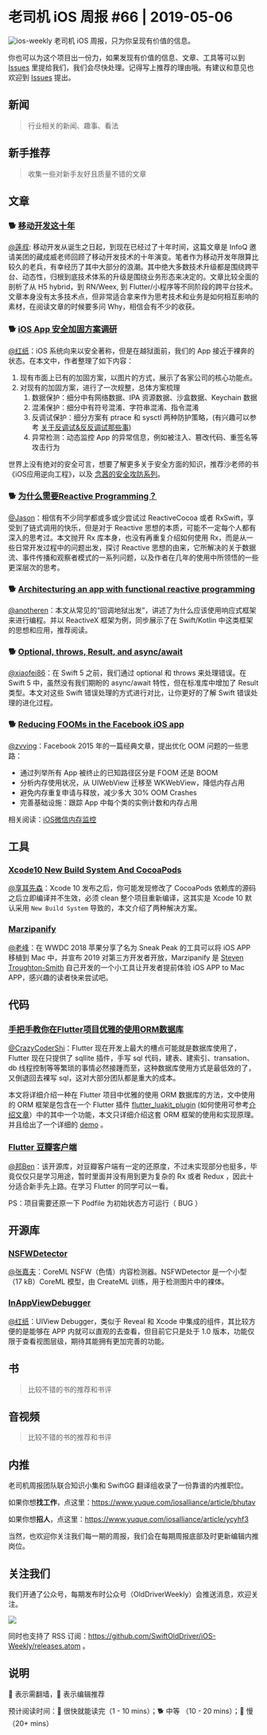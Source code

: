 # 老司机 iOS 周报 #66 | 2019-05-06

![ios-weekly](https://github.com/SwiftOldDriver/iOS-Weekly/blob/master/assets/ios-weekly.png?raw=true)
老司机 iOS 周报，只为你呈现有价值的信息。

你也可以为这个项目出一份力，如果发现有价值的信息、文章、工具等可以到 [Issues](https://github.com/SwiftOldDriver/iOS-Weekly/issues) 里提给我们，我们会尽快处理。记得写上推荐的理由哦。有建议和意见也欢迎到 [Issues](https://github.com/SwiftOldDriver/iOS-Weekly/issues) 提出。

## 新闻

> 行业相关的新闻、趣事、看法

## 新手推荐

> 收集一些对新手友好且质量不错的文章

## 文章

### 🐕 [移动开发这十年](https://mp.weixin.qq.com/s/vcbHMtaJEkZhSgiRBST1YA)
[@莲叔](https://weibo.com/aaaron7/): 移动开发从诞生之日起，到现在已经过了十年时间，这篇文章是 InfoQ 邀请美团的藏成威老师回顾了移动开发技术的十年演变。笔者作为移动开发年限算比较久的老兵，有幸经历了其中大部分的浪潮。其中绝大多数技术升级都是围绕跨平台、动态性，归根到底技术体系的升级是围绕业务形态来决定的。文章比较全面的剖析了从 H5 hybrid，到 RN/Weex, 到 Flutter/小程序等不同阶段的跨平台技术。文章本身没有太多技术点，但非常适合拿来作为思考技术和业务是如何相互影响的素材，在阅读文章的时候要多问 Why，相信会有不少的收获。


### 🐕 [iOS App 安全加固方案调研](https://mp.weixin.qq.com/s?__biz=MzI2NzI4MTEwNA==&mid=2247485642&idx=1&sn=dce8e7581d94c8d8d2b79366f6223161&chksm=ea807f75ddf7f663daf6776b0f5a98aeea2e735e08c3a5268fd00f45b5a893d0e8dbac03b0f8&mpshare=1&scene=23&srcid=%23rd)

[@红纸](https://github.com/nianran)：iOS 系统向来以安全著称，但是在越狱面前，我们的 App 接近于裸奔的状态。在本文中，作者整理了如下内容：

1. 现有市面上已有的加固方案，以图片的方式，展示了各家公司的核心功能点。
2. 对现有的加固方案，进行了一次规整，总体方案梳理
	1. 数据保护：细分中有网络数据、IPA 资源数据、沙盒数据、Keychain 数据
	2. 混淆保护：细分中有符号混淆、字符串混淆、指令混淆
	3. 反调试保护：细分方案有 ptrace 和 sysctl 两种防护策略，(有兴趣可以参考 [关于反调试&反反调试那些事](http://bbs.iosre.com/t/topic/8179))
	4. 异常检测：动态监控 App 的异常信息，例如被注入、篡改代码、重签名等攻击行为

世界上没有绝对的安全可言，想要了解更多关于安全方面的知识，推荐沙老师的书《iOS应用逆向工程》，以及 [念茜的安全攻防系列](https://blog.csdn.net/yiyaaixuexi)。

### 🐕 [为什么需要Reactive Programming？](https://medium.com/@jasonyuh/%E5%85%B3%E4%BA%8Ereactive-programming-24a2cf28fffa)

[@Jason](https://github.com/yxztj)：相信有不少同学都或多或少尝试过 ReactiveCocoa 或者 RxSwift，享受到了链式调用的快乐，但是对于 Reactive 思想的本质，可能不一定每个人都有深入的思考过。本文抛开 Rx 库本身，也没有再重复介绍如何使用 Rx，而是从一些日常开发过程中的问题出发，探讨 Reactive 思想的由来，它所解决的关于数据流、事件传播和观察者模式的一系列问题，以及作者在几年的使用中所领悟的一些更深层次的思考。

### 🐕 [Architecturing an app with functional reactive programming](https://www.welcometothejungle.co/fr/articles/functional-reactive-programming-architecture)

[@anotheren](https://github.com/anotheren)：本文从常见的“回调地狱出发”，讲述了为什么应该使用响应式框架来进行编程。并以 ReactiveX 框架为例，同步展示了在 Swift/Kotlin 中这类框架的思想和应用，推荐阅读。

### 🐕 [Optional, throws, Result, and async/await](https://nshipster.com/optional-throws-result-async-await/)

[@xiaofei86](https://weibo.com/xuyafei86)：在 Swift 5 之前，我们通过 optional 和 throws 来处理错误。在 Swift 5 中，虽然没有我们期盼的 async/await 特性，但在标准库中增加了 Result 类型。本文对这些 Swift 错误处理的方式进行对比，让你更好的了解 Swift 错误处理的进化过程。

### 🐕 [Reducing FOOMs in the Facebook iOS app](https://code.fb.com/ios/reducing-fooms-in-the-facebook-ios-app/)
[@zvving](https://twitter.com/zvving)：Facebook 2015 年的一篇经典文章，提出优化 OOM 问题的一些思路：
- 通过列举所有 App 被终止的已知路径区分是 FOOM 还是 BOOM
- 分析内存使用状况，从 UIWebView 迁移至 WKWebView，降低内存占用
- 避免内存重复申请与释放，减少多大 30% OOM Crashes
- 完善基础设施：跟踪 App 中每个类的实例计数和内存占用

相关阅读：[iOS微信内存监控](https://mp.weixin.qq.com/s/r0Q7um7P1p2gIb0aHldyNw)

## 工具

### [Xcode10 New Build System And CocoaPods](http://yuqiangcoder.com/2018/11/13/Xcode10-new-build-system-and-CocoaPods.html)

[@享耳先森](https://github.com/iblacksun)：Xcode 10 发布之后，你可能发现修改了 CocoaPods 依赖库的源码之后立即编译并不生效，必须 clean 整个项目重新编译，这其实是 Xcode 10 默认采用 `New Build System` 导致的，本文介绍了两种解决方案。

### [Marzipanify](https://github.com/steventroughtonsmith/marzipanify)

[@老峰](https://github.com/GesanTung)：在 WWDC 2018 苹果分享了名为 Sneak Peak 的工具可以将 iOS APP 移植到 Mac 中，并宣布 2019 对第三方开发者开放，Marzipanify 是 [Steven Troughton-Smith](https://www.highcaffeinecontent.com/blog/20190301-Bringing-iOS-Apps-to-macOS-Using-Marzipanify) 自己开发的一个小工具让开发者提前体验 iOS APP to Mac APP，感兴趣的读者快来尝试吧。

## 代码

### [手把手教你在Flutter项目优雅的使用ORM数据库](https://juejin.im/post/5c45c72d6fb9a049d81c2b4c)

[@CrazyCoderShi](https://github.com/CrazyCoderShi)：Flutter 现在开发上最大的槽点可能就是数据库使用了，Flutter 现在只提供了 sqllite 插件，手写 sql 代码，建表、建索引、transation、db 线程控制等等繁琐的事情必然接踵而至，这种数据库使用方式是最低效的了，又倒退回去裸写 sql，这对大部分团队都是重大的成本。

本文将详细介绍一种在 Flutter 项目中优雅的使用 ORM 数据库的方法，文中使用的 ORM 框架是包含在一个 Flutter 插件 [flutter_luakit_plugin](https://pub.dartlang.org/packages/flutter_luakit_plugin) (如何使用可参考[介绍文章](https://juejin.im/post/5c34597651882523d3200c98)）中的其中一个功能，本文只详细介绍这套 ORM 框架的使用和实现原理。并且给出了一个详细的 [demo](https://github.com/williamwen1986/flutter_luakit_demo) 。


### [Flutter 豆瓣客户端](https://github.com/kaina404/FlutterDouBan)
[@邦Ben](https://weibo.com/linwenbang)：该开源库，对豆瓣客户端有一定的还原度，不过未实现部分也挺多，毕竟仅仅只是学习用途，暂时里面并没有用到更为复杂的 Rx 或者 Redux ，因此十分适合新手先上路。在学习 Flutter 的同学可以一看。

PS：项目需要还原一下 Podfile 为初始状态方可运行（ BUG ）

## 开源库

### [NSFWDetector](https://github.com/lovoo/NSFWDetector?utm_source=mybridge&utm_medium=blog&utm_campaign=read_more)

[@张嘉夫](https://github.com/josephchang10)：CoreML NSFW（色情）内容检测器。NSFWDetector 是一个小型（17 kB）CoreML 模型，由 CreateML 训练，用于检测图片中的裸体。

### [InAppViewDebugger](https://github.com/indragiek/InAppViewDebugger)

[@红纸](https://github.com/nianran)：UIView Debugger，类似于 Reveal 和 Xcode 中集成的组件，其比较方便的是能够在 APP 内就可以直观的去查看，但目前它只是处于 1.0 版本，功能仅限于查看视图层级，期待其能拥有更加完善的功能。

## 书

> 比较不错的书的推荐和书评

## 音视频

> 比较不错的书的推荐和书评

## 内推

老司机周报团队联合知识小集和 SwiftGG 翻译组收录了一份靠谱的内推职位。

如果你想**找工作**，点这里：https://www.yuque.com/iosalliance/article/bhutav

如果你想**招人**，点这里：https://www.yuque.com/iosalliance/article/ycyhf3

当然，也欢迎你关注我们每一期的周报，我们会在每期周报底部及时更新编辑内推岗位。

## 关注我们

我们开通了公众号，每期发布时公众号（OldDriverWeekly）会推送消息，欢迎关注。

![](https://github.com/SwiftOldDriver/iOS-Weekly/blob/master/assets/qrcode_for_wechat.jpg?raw=true)

同时也支持了 RSS 订阅：https://github.com/SwiftOldDriver/iOS-Weekly/releases.atom 。

## 说明

🚧 表示需翻墙，🌟 表示编辑推荐

预计阅读时间：🐎 很快就能读完（1 - 10 mins）；🐕 中等 （10 - 20 mins）；🐢 慢（20+ mins）


